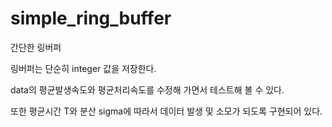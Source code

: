 # simple_ring_buffer

간단한 링버퍼

링버퍼는 단순히 integer 값을 저장한다.

data의 평균발생속도와 평균처리속도를 수정해 가면서 테스트해 볼 수 있다.

또한 평균시간 T와 분산 sigma에 따라서 데이터 발생 및 소모가 되도록 구현되어 있다.
